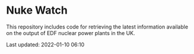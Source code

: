 # Nuke Watch

This repository includes code for retrieving the latest information available on the output of EDF nuclear power plants in the UK.

Last updated: 2022-01-10 06:10